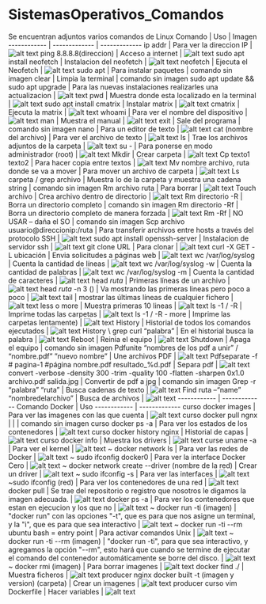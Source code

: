 # SistemasOperativos_Comandos
Se encuentran adjuntos varios comandos de Linux 
Comando | Uso |  Imagen
------------ | ------------- | -------------
ip addr | Para ver la direccion IP | ![alt text](https://github.com/danielabrenes/SistemasOperativos_Comandos/blob/main/ip%20addr.PNG)
ping 8.8.8.8(direccion) | Acceso a internet | ![alt text](https://github.com/danielabrenes/SistemasOperativos_Comandos/blob/main/ping%208.8.8.8.PNG)
sudo apt install neofetch | Instalacion del neofetch | ![alt text](https://github.com/danielabrenes/SistemasOperativos_Comandos/blob/main/sudo%20apt%20install%20neofetch.PNG)
neofetch | Ejecuta el Neofetch | ![alt text](https://github.com/danielabrenes/SistemasOperativos_Comandos/blob/main/neofetch.PNG)
sudo apt | Para instalar paquetes | comando sin imagen 
clear | Limpia la terminal | comando sin imagen
sudo apt update && sudo apt upgrade | Para las nuevas instalaciones realizarles una actualizacion | ![alt text](https://github.com/danielabrenes/SistemasOperativos_Comandos/blob/main/sudo%20apt%20update%20%26%26%20sudo%20apt%20upgrade.PNG)
pwd | Muestra donde esta localizado en la terminal | ![alt text](https://github.com/danielabrenes/SistemasOperativos_Comandos/blob/main/pwd.PNG)
sudo apt install cmatrix | Instalar matrix | ![alt text](https://github.com/danielabrenes/SistemasOperativos_Comandos/blob/main/sudo%20apt%20install%20cmatrix.PNG)
cmatrix | Ejecuta la matrix | ![alt text](https://github.com/danielabrenes/SistemasOperativos_Comandos/blob/main/cmatrix.PNG)
whoami | Para ver el nombre del dispositivo | ![alt text](https://github.com/danielabrenes/SistemasOperativos_Comandos/blob/main/whoami.PNG)
man | Muestra el manual | ![alt text](https://github.com/danielabrenes/SistemasOperativos_Comandos/blob/main/man%20man.PNG)
exit | Sale del programa | comando sin imagen
nano | Para un editor de texto | ![alt text](https://github.com/danielabrenes/SistemasOperativos_Comandos/blob/main/nano.PNG)
cat (nombre del archivo) | Para ver el archivo de texto | ![alt text](https://github.com/danielabrenes/SistemasOperativos_Comandos/blob/main/cat.PNG)
ls | Trae los archivos adjuntos de la carpeta | ![alt text](https://github.com/danielabrenes/SistemasOperativos_Comandos/blob/main/ls.PNG)
su - | Para ponerse en modo administrador (root) | ![alt text](https://github.com/danielabrenes/SistemasOperativos_Comandos/blob/main/su%20-%20(root).PNG)
Mkdir | Crear carpeta | ![alt text](https://github.com/danielabrenes/SistemasOperativos_Comandos/blob/main/mkdir.PNG)
Cp texto1 texto2 | Para hacer copia entre textos | ![alt text](https://github.com/danielabrenes/SistemasOperativos_Comandos/blob/main/cp.PNG)
Mv nombre archivo, ruta donde se va a mover | Para mover un archivo de carpeta | ![alt text](https://github.com/danielabrenes/SistemasOperativos_Comandos/blob/main/mv.PNG)
Ls carpeta / grep archivo | Muestra lo de la carpeta y muestra una cadena string | comando sin imagen
Rm archivo ruta | Para borrar | ![alt text](https://github.com/danielabrenes/SistemasOperativos_Comandos/blob/main/rm.PNG)
Touch archivo | Crea archivo dentro de directorio | ![alt text](https://github.com/danielabrenes/SistemasOperativos_Comandos/blob/main/touch.PNG)
Rm directorio -R | Borra un directorio completo | comando sin imagen
Rm directorio -Rf | Borra un directorio completo de manera forzada | ![alt text](https://github.com/danielabrenes/SistemasOperativos_Comandos/blob/main/rm%20directorio%20-Rf.PNG)
Rm -Rf  | NO USAR – daña el SO | comando sin imagen
Scp archivo usuario@direccionip:/ruta | Para transferir archivos entre hosts a través del protocolo SSH | ![alt text](https://github.com/danielabrenes/SistemasOperativos_Comandos/blob/main/scp.PNG)
sudo apt install openssh-server | Instalacion de servidor ssh | ![alt text](https://github.com/danielabrenes/SistemasOperativos_Comandos/blob/main/sudo%20apt%20install%20openssh-server.PNG)
git clone URL | Para clonar | ![alt text](https://github.com/danielabrenes/SistemasOperativos_Comandos/blob/main/git%20clone.PNG)
curl -X GET -L ubicación | Envia solicitudes a páginas web | ![alt text](https://github.com/danielabrenes/SistemasOperativos_Comandos/blob/main/curl%20-X%20GET%20-L.PNG)
wc /var/log/syslog | Cuenta la cantidad de líneas | ![alt text](https://github.com/danielabrenes/SistemasOperativos_Comandos/blob/main/wc%20-var-log-syslog%20-m.PNG)
wc /var/log/syslog -w | Cuenta la cantidad de palabras | ![alt text](https://github.com/danielabrenes/SistemasOperativos_Comandos/blob/main/wc%20-var-log-syslog%20-w.PNG)
wc /var/log/syslog -m | Cuenta la cantidad de caracteres | ![alt text](https://github.com/danielabrenes/SistemasOperativos_Comandos/blob/main/wc%20-var-log-syslog%20-m.PNG)
head *ruta* | Primeras líneas de un archivo | ![alt text](https://github.com/danielabrenes/SistemasOperativos_Comandos/blob/main/head%20-var-log-syslog.PNG)
head *ruta* -n 3  () | Va mostrando las primeras lineas pero poco a poco | ![alt text](https://github.com/danielabrenes/SistemasOperativos_Comandos/blob/main/head%20-var-log-syslog.PNG)
tail | mostrar las últimas líneas de cualquier fichero | ![alt text](https://github.com/danielabrenes/SistemasOperativos_Comandos/blob/main/tail.PNG)
less o more | Muestra primeras 10 lineas | ![alt text](https://github.com/danielabrenes/SistemasOperativos_Comandos/blob/main/Less-more.PNG)
ls -1 / -R | Imprime todas las carpetas | ![alt text](https://github.com/danielabrenes/SistemasOperativos_Comandos/blob/main/ls%20-1%20-R..PNG)
ls -1 / -R - more | Imprime las carpetas lentamente) | ![alt text](https://github.com/danielabrenes/SistemasOperativos_Comandos/blob/main/ls%20-1%20-R%20-%20more.PNG)
History | Historial de todos los comandos ejecutados | ![alt text](https://github.com/danielabrenes/SistemasOperativos_Comandos/blob/main/history.PNG)
History \ grep curl “palabra” | En el historial busca la palabra | ![alt text](https://github.com/danielabrenes/SistemasOperativos_Comandos/blob/main/history.PNG)
Reboot | Reinia el equipo | ![alt text](https://github.com/danielabrenes/SistemasOperativos_Comandos/blob/main/rm%20directorio%20-Rf.PNG)
Shutdown | Apaga el equipo | comando sin imagen
Pdfunite “nombres de los pdf a unir” / “nombre.pdf” ”nuevo nombre” | Une archivos PDF | ![alt text](https://github.com/danielabrenes/SistemasOperativos_Comandos/blob/main/pdfunite.PNG)
Pdfseparate -f # pagina-1 #página nombre.pdf resultado_%d.pdf | Separa pdf | ![alt text](https://github.com/danielabrenes/SistemasOperativos_Comandos/blob/main/pdfseparate.PNG)
convert -verbose -density 300 -trim -quality 100 -flatten -sharpen 0x1.0 archivo.pdf salida.jpg | Convertir de pdf a jpg | comando sin imagen
Grep -r “palabra” “ruta” | Busca cadenas de texto | ![alt text](https://github.com/danielabrenes/SistemasOperativos_Comandos/blob/main/grep%20-r.PNG)
Find ruta –“name” “nombredelarchivo”  | Busca de archivos | ![alt text](https://github.com/danielabrenes/SistemasOperativos_Comandos/blob/main/find.PNG)
------------ | -------------
Comando Docker | Uso
------------ | -------------
curso docker images | Para ver las imagenes con las que cuenta | ![alt text](https://github.com/danielabrenes/SistemasOperativos_Comandos/blob/main/docker%20-%20images.PNG)
curso docker pull ngnx | | | comando sin imagen
curso docker ps -a | Para ver los estados de los contenedores | ![alt text](https://github.com/danielabrenes/SistemasOperativos_Comandos/blob/main/docker%20-%20ps%20-a.PNG)
curso docker history nginx | Historial de capas | ![alt text](https://github.com/danielabrenes/SistemasOperativos_Comandos/blob/main/docker%20-%20history%20nginx.PNG)
curso docker info | Muestra los drivers | ![alt text](https://github.com/danielabrenes/SistemasOperativos_Comandos/blob/main/docker%20-%20info.PNG)
curse uname -a | Para ver el kernel | ![alt text](https://github.com/danielabrenes/SistemasOperativos_Comandos/blob/main/docker%20-%20uname%20-a.PNG)
~ docker network ls | Para ver las redes de Docker | ![alt text](https://github.com/danielabrenes/SistemasOperativos_Comandos/blob/main/docker%20-%20network%20ls.PNG)
~ sudo ifconfig docker0 | Para ver la interface Docker Cero | ![alt text](https://github.com/danielabrenes/SistemasOperativos_Comandos/blob/main/docker%20-%20~%20sudo%20ifconfig%20docker0.PNG)
~ docker network create --driver (nombre de la red) | Crear un driver | ![alt text](https://github.com/danielabrenes/SistemasOperativos_Comandos/blob/main/docker%20-%20%20~%20docker%20network%20create%20--driver%20(nombre%20de%20la%20red).PNG)
~ sudo ifconfig -s | Para ver las interfaces | ![alt text](https://github.com/danielabrenes/SistemasOperativos_Comandos/blob/main/docker%20-%20%20~%20sudo%20ifconfig%20-s.PNG)
~sudo ifconfig (red) | Para ver los contenedores de una red | ![alt text]()
docker pull | Se trae del repositorio o registro que nosotros le digamos la imagen adecuada. | ![alt text](https://github.com/danielabrenes/SistemasOperativos_Comandos/blob/main/docker%20-%20~%20sudo%20ifconfig%20docker0.PNG)
docker ps -a | Para ver los contenedores que estan en ejecucion y los que no | ![alt text](https://github.com/danielabrenes/SistemasOperativos_Comandos/blob/main/docker%20-%20ps%20-a.PNG)
~ docker run -ti (imagen) |  "docker run" con las opciones "-t", que es para que nos asigne un terminal, y la "i", que es para que sea interactivo | ![alt text](https://github.com/danielabrenes/SistemasOperativos_Comandos/blob/main/docker%20-%20~%20docker%20rin%20-ti%20(imagen).PNG)
~ docker run -ti --rm ubuntu bash = entry point | Para activar comandos Unix | ![alt text](https://github.com/danielabrenes/SistemasOperativos_Comandos/blob/main/docker%20-%20~%20docker%20rin%20-ti%20(imagen).PNG)
~ docker run -ti --rm (imagen) | "docker run -ti", para que sea interactivo, y agregamos la opción "--rm", esto hará que cuando se termine de ejecutar el comando del contenedor  automáticamente se borre del disco. | ![alt text](https://github.com/danielabrenes/SistemasOperativos_Comandos/blob/main/docker%20-%20~%20docker%20rin%20-ti%20(imagen).PNG)
~ docker rmi (imagen) | Para borrar imagenes | ![alt text](https://github.com/danielabrenes/SistemasOperativos_Comandos/blob/main/docker%20-%20rmi.PNG)
docker find ./ | Muestra ficheros | ![alt text](https://github.com/danielabrenes/SistemasOperativos_Comandos/blob/main/docker%20-%20find.PNG)
producer nginx docker built -t (imagen y version) (carpeta) | Crear un imagenes | ![alt text](https://github.com/danielabrenes/SistemasOperativos_Comandos/blob/main/docker%20-%20pull%20ngnz.PNG)
producer curso vim Dockerfile | Hacer variables | ![alt text](https://github.com/danielabrenes/SistemasOperativos_Comandos/blob/main/docker%20-%20vim.PNG)
